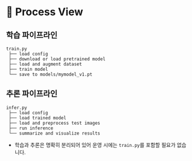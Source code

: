 # 🏃 Process View

## 학습 파이프라인

```
train.py
 ├── load config
 ├── download or load pretrained model
 ├── load and augment dataset
 ├── train model
 └── save to models/mymodel_v1.pt
```

## 추론 파이프라인

```
infer.py
 ├── load config
 ├── load trained model
 ├── load and preprocess test images
 ├── run inference
 └── summarize and visualize results
```

- 학습과 추론은 명확히 분리되어 있어 운영 시에는 `train.py`를 포함할 필요가 없습니다.
